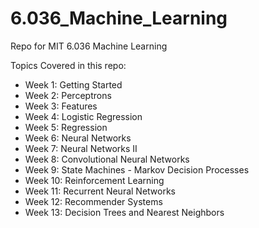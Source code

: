 # 6.036_Machine_Learning
Repo for MIT 6.036 Machine Learning 


Topics Covered in this repo:
* Week 1: Getting Started
* Week 2: Perceptrons
* Week 3: Features
* Week 4: Logistic Regression
* Week 5: Regression
* Week 6: Neural Networks
* Week 7: Neural Networks II
* Week 8: Convolutional Neural Networks
* Week 9: State Machines - Markov Decision Processes
* Week 10: Reinforcement Learning
* Week 11: Recurrent Neural Networks
* Week 12: Recommender Systems
* Week 13: Decision Trees and Nearest Neighbors
